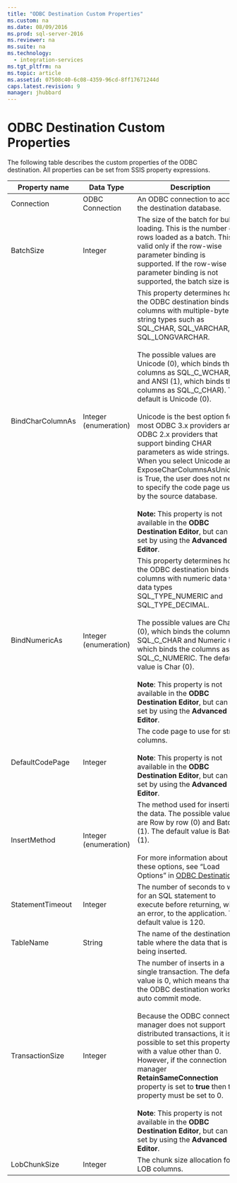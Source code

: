 ```yaml
---
title: "ODBC Destination Custom Properties"
ms.custom: na
ms.date: 08/09/2016
ms.prod: sql-server-2016
ms.reviewer: na
ms.suite: na
ms.technology: 
  - integration-services
ms.tgt_pltfrm: na
ms.topic: article
ms.assetid: 07508c40-6c08-4359-96cd-8ff17671244d
caps.latest.revision: 9
manager: jhubbard
---
```

# ODBC Destination Custom Properties
The following table describes the custom properties of the ODBC destination. All properties can be set from SSIS property expressions.  
  
|Property name|Data Type|Description|  
|-------------------|---------------|-----------------|  
|Connection|ODBC Connection|An ODBC connection to access the destination database.|  
|BatchSize|Integer|The size of the batch for bulk loading. This is the number of rows loaded as a batch. This is valid only if the row-wise parameter binding is supported. If the row-wise parameter binding is not supported, the batch size is 1.|  
|BindCharColumnAs|Integer (enumeration)|This property determines how the ODBC destination binds columns with multiple-byte string types such as SQL_CHAR, SQL_VARCHAR, or SQL_LONGVARCHAR.<br /><br /> The possible values are Unicode (0), which binds the columns as SQL_C_WCHAR, and ANSI (1), which binds the columns as SQL_C_CHAR). The default is Unicode (0).<br /><br /> Unicode is the best option for most ODBC 3.x providers and ODBC 2.x providers that support binding CHAR parameters as wide strings. When you select Unicode and ExposeCharColumnsAsUnicode is True, the user does not need to specify the code page used by the source database.<br /><br /> **Note:** This property is not available in the **ODBC Destination Editor**, but can be set by using the **Advanced Editor**.|  
|BindNumericAs|Integer (enumeration)|This property determines how the ODBC destination binds columns with numeric data with data types SQL_TYPE_NUMERIC and SQL_TYPE_DECIMAL.<br /><br /> The possible values are Char (0), which binds the columns as SQL_C_CHAR and Numeric (1), which binds the columns as SQL_C_NUMERIC. The default value is Char (0).<br /><br /> **Note**: This property is not available in the **ODBC Destination Editor**, but can be set by using the **Advanced Editor**.|  
|DefaultCodePage|Integer|The code page to use for string columns.<br /><br /> **Note**: This property is not available in the **ODBC Destination Editor**, but can be set by using the **Advanced Editor**.|  
|InsertMethod|Integer (enumeration)|The method used for inserting the data. The possible values are Row by row (0) and Batch (1). The default value is Batch (1).<br /><br /> For more information about these options, see “Load Options” in [ODBC Destination](../../Topics/TopicNameNotContainA/ODBC-Destination.md).|  
|StatementTimeout|Integer|The number of seconds to wait for an SQL statement to execute before returning, with an error, to the application. The default value is 120.|  
|TableName|String|The name of the destination table where the data that is being inserted.|  
|TransactionSize|Integer|The number of inserts in a single transaction. The default value is 0, which means that the ODBC destination works in auto commit mode.<br /><br /> Because the ODBC connection manager does not support distributed transactions, it is possible to set this property with a value other than 0. However, if the connection manager **RetainSameConnection** property is set to **true** then this property must be set to 0.<br /><br /> **Note**: This property is not available in the **ODBC Destination Editor**, but can be set by using the **Advanced Editor**.|  
|LobChunkSize|Integer|The chunk size allocation for LOB columns.|